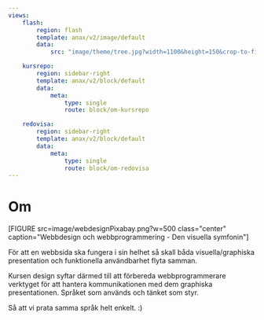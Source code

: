 ```yaml
---
views:
    flash:
        region: flash
        template: anax/v2/image/default
        data:
            src: "image/theme/tree.jpg?width=1100&height=150&crop-to-fit&area=0,0,30,0"

    kursrepo:
        region: sidebar-right
        template: anax/v2/block/default
        data:
            meta:
                type: single
                route: block/om-kursrepo

    redovisa:
        region: sidebar-right
        template: anax/v2/block/default
        data:
            meta:
                type: single
                route: block/om-redovisa
---
```

Om
=========================

[FIGURE src=image/webdesignPixabay.png?w=500 class="center" caption="Webbdesign och webbprogrammering - Den visuella symfonin"]

För att en webbsida ska fungera i sin helhet så skall båda visuella/graphiska presentation och funktionella användbarhet flyta samman.

Kursen design syftar därmed till att förbereda webbprogrammerare verktyget för att hantera kommunikationen med dem graphiska presentationen. Språket som används och tänket som styr.

Så att vi prata samma språk helt enkelt. :)
